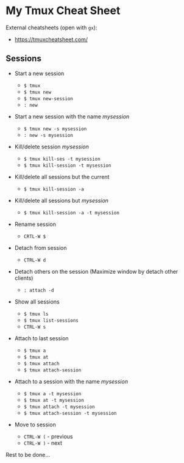 My Tmux Cheat Sheet
===================

External cheatsheets (open with `gx`):
* https://tmuxcheatsheet.com/


Sessions
--------
* Start a new session
    - `$ tmux`
    - `$ tmux new`
    - `$ tmux new-session`
    - `: new`

* Start a new session with the name _mysession_
    - `$ tmux new -s mysession`
    - `: new -s mysession`

* Kill/delete session _mysession_
    - `$ tmux kill-ses -t mysession`
    - `$ tmux kill-session -t mysession`

* Kill/delete all sessions but the current
    - `$ tmux kill-session -a`

* Kill/delete all sessions but _mysession_
    - `$ tmux kill-session -a -t mysession`

* Rename session
    - `CRTL-W $`

* Detach from session
    - `CTRL-W d`

* Detach others on the session (Maximize window by detach other clients)
    - `: attach -d`

* Show all sessions
    - `$ tmux ls`
    - `$ tmux list-sessions`
    - `CTRL-W s`

* Attach to last session
    - `$ tmux a`
    - `$ tmux at`
    - `$ tmux attach`
    - `$ tmux attach-session`

* Attach to a session with the name _mysession_
    - `$ tmux a -t mysession`
    - `$ tmux at -t mysession`
    - `$ tmux attach -t mysession`
    - `$ tmux attach-session -t mysession`

* Move to session
    - `CTRL-W (`  - previous
    - `CTRL-W )`  - next


Rest to be done...
